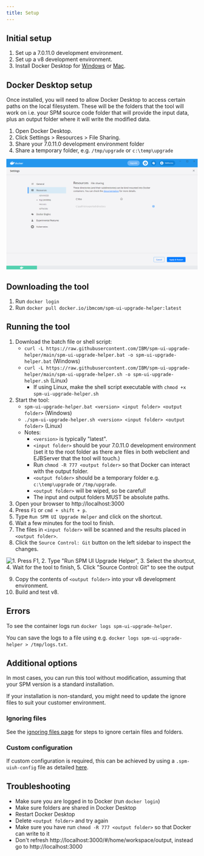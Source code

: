 ```yaml
---
title: Setup
---
```


## Initial setup

1. Set up a 7.0.11.0 development environment.
2. Set up a v8 development environment.
3. Install Docker Desktop for [Windows](https://docs.docker.com/docker-for-windows/install/) or [Mac](https://docs.docker.com/docker-for-mac/install/).

## Docker Desktop setup

Once installed, you will need to allow Docker Desktop to access certain paths on the local filesystem. These will be the folders that the tool will work on i.e. your SPM source code folder that will provide the input data, plus an output folder where it will write the modified data.

1. Open Docker Desktop.
2. Click Settings > Resources > File Sharing.
3. Share your 7.0.11.0 development environment folder
4. Share a temporary folder, e.g. `/tmp/upgrade` or `c:\temp\upgrade`

![1. Open Docker Desktop, 2. Click the Settings button then Resources then File Sharing, 3. Add the folder you want to share with the Docker container](../../images/docker-volume-sharing.png "Docker volume sharing screenshot")

## Downloading the tool

1. Run `docker login`
2. Run `docker pull docker.io/ibmcom/spm-ui-upgrade-helper:latest`

## Running the tool

1. Download the batch file or shell script:
    - `curl -L https://raw.githubusercontent.com/IBM/spm-ui-upgrade-helper/main/spm-ui-upgrade-helper.bat -o spm-ui-upgrade-helper.bat` (Windows)
    - `curl -L https://raw.githubusercontent.com/IBM/spm-ui-upgrade-helper/main/spm-ui-upgrade-helper.sh -o spm-ui-upgrade-helper.sh` (Linux)
        - If using Linux, make the shell script executable with `chmod +x spm-ui-upgrade-helper.sh`
2. Start the tool:
    - `spm-ui-upgrade-helper.bat <version> <input folder> <output folder>` (Windows)
    - `./spm-ui-upgrade-helper.sh <version> <input folder> <output folder>` (Linux)
    - Notes:
        - `<version>` is typically "latest".
        - `<input folder>` should be your 7.0.11.0 development environment (set it to the root folder as there are files in both webclient and EJBServer that the tool will touch.)
        - Run `chmod -R 777 <output folder>` so that Docker can interact with the output folder.
        - `<output folder>` should be a temporary folder e.g. `c:\temp\upgrade` or `/tmp/upgrade`.
        - `<output folder>` will be wiped, so be careful!
        - The input and output folders MUST be absolute paths.
3. Open your browser to http://localhost:3000
4. Press `F1` or `cmd + shift + p`.
5. Type `Run SPM UI Upgrade Helper` and click on the shortcut.
6. Wait a few minutes for the tool to finish.
7. The files in `<input folder>` will be scanned and the results placed in `<output folder>`.
8.  Click the `Source Control: Git` button on the left sidebar to inspect the changes.

![1. Press F1, 2. Type "Run SPM UI Upgrade Helper", 3. Select the shortcut, 4. Wait for the tool to finish, 5. Click "Source Control: Git" to see the output](../../images/upgrade-helper.gif "Running the UI Upgrade Helper tool")

9. Copy the contents of `<output folder>` into your v8 development environment.
10. Build and test v8.

## Errors

To see the container logs run `docker logs spm-ui-upgrade-helper`.

You can save the logs to a file using e.g. `docker logs spm-ui-upgrade-helper > /tmp/logs.txt`.

## Additional options

In most cases, you can run this tool without modification, assuming that your SPM version is a standard installation.

If your installation is non-standard, you might need to update the ignore files to suit your customer environment.

### Ignoring files

See the [ignoring files page](customer_ignores) for steps to ignore certain files and folders.

### Custom configuration

If custom configuration is required, this can be achieved by using a `.spm-uiuh-config` file as detailed [here](customer_configuration).

## Troubleshooting

- Make sure you are logged in to Docker (run `docker login`)
- Make sure folders are shared in Docker Desktop
- Restart Docker Desktop
- Delete `<output folder>` and try again
- Make sure you have run `chmod -R 777 <output folder>` so that Docker can write to it
- Don't refresh http://localhost:3000/#/home/workspace/output, instead go to http://localhost:3000
